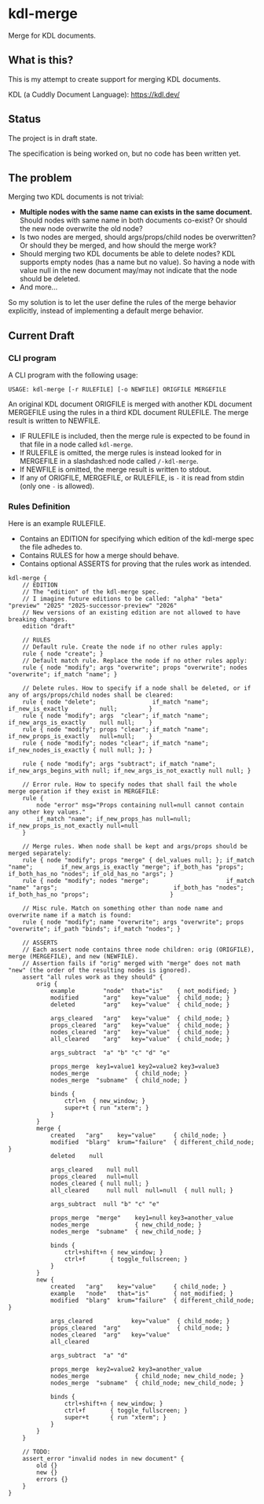 # kdl-merge
Merge for KDL documents.

## What is this?
This is my attempt to create support for merging KDL documents.

KDL (a Cuddly Document Language): https://kdl.dev/

## Status
The project is in draft state.

The specification is being worked on, but no code has been written yet.

## The problem
Merging two KDL documents is not trivial:
- **Multiple nodes with the same name can exists in the same document.**
  Should nodes with same name in both documents co-exist? Or should the new node overwrite the old node?
- Is two nodes are merged, should args/props/child nodes be overwritten? Or should they be merged, and how should the merge work?
- Should merging two KDL documents be able to delete nodes?
  KDL supports empty nodes (has a name but no value). So having a node with value null in the new document may/may not indicate that the node should be deleted.
- And more...

So my solution is to let the user define the rules of the merge behavior explicitly, instead of implementing a default merge behavior.

## Current Draft
### CLI program
A CLI program with the following usage:
```
USAGE: kdl-merge [-r RULEFILE] [-o NEWFILE] ORIGFILE MERGEFILE
```
An original KDL document ORIGFILE is merged with another KDL document MERGEFILE using the rules in a third KDL document RULEFILE. The merge result is written to NEWFILE.
- IF RULEFILE is included, then the merge rule is expected to be found in that file in a node called `kdl-merge`.
- If RULEFILE is omitted, the merge rules is instead looked for in MERGEFILE in a slashdash:ed node called `/-kdl-merge`.
- If NEWFILE is omitted, the merge result is written to stdout.
- If any of ORIGFILE, MERGEFILE, or RULEFILE, is `-` it is read from stdin (only one `-` is allowed).

### Rules Definition
Here is an example RULEFILE.
- Contains an EDITION for specifying which edition of the kdl-merge spec the file adhedes to.
- Contains RULES for how a merge should behave.
- Contains optional ASSERTS for proving that the rules work as intended.

```kdl
kdl-merge {
    // EDITION
    // The "edition" of the kdl-merge spec.
    // I imagine future editions to be called: "alpha" "beta" "preview" "2025" "2025-successor-preview" "2026"
    // New versions of an existing edition are not allowed to have breaking changes.
    edition "draft"

    // RULES
    // Default rule. Create the node if no other rules apply:
    rule { node "create"; }
    // Default match rule. Replace the node if no other rules apply:
    rule { node "modify"; args "overwrite"; props "overwrite"; nodes "overwrite"; if_match "name"; }

    // Delete rules. How to specify if a node shall be deleted, or if any of args/props/child nodes shall be cleared:
    rule { node "delete";                if_match "name"; if_new_is_exactly         null;         }
    rule { node "modify"; args  "clear"; if_match "name"; if_new_args_is_exactly    null null;    }
    rule { node "modify"; props "clear"; if_match "name"; if_new_props_is_exactly   null=null;    }
    rule { node "modify"; nodes "clear"; if_match "name"; if_new_nodes_is_exactly { null null; }; }

    rule { node "modify"; args "subtract"; if_match "name"; if_new_args_begins_with null; if_new_args_is_not_exactly null null; }

    // Error rule. How to specify nodes that shall fail the whole merge operation if they exist in MERGEFILE:
    rule {
        node "error" msg="Props containing null=null cannot contain any other key values."
        if_match "name"; if_new_props_has null=null; if_new_props_is_not_exactly null=null
    } 

    // Merge rules. When node shall be kept and args/props should be merged separately:
    rule { node "modify"; props "merge" { del_values null; }; if_match "name";        if_new_args_is_exactly "merge"; if_both_has "props"; if_both_has_no "nodes"; if_old_has_no "args"; }
    rule { node "modify"; nodes "merge";                      if_match "name" "args";                                 if_both_has "nodes"; if_both_has_no "props";                       }

    // Misc rule. Match on something other than node name and overwrite name if a match is found:
    rule { node "modify"; name "overwrite"; args "overwrite"; props "overwrite"; if_path "binds"; if_match "nodes"; }

    // ASSERTS
    // Each assert node contains three node children: orig (ORIGFILE), merge (MERGEFILE), and new (NEWFILE).
    // Assertion fails if "orig" merged with "merge" does not math "new" (the order of the resulting nodes is ignored).
    assert "all rules work as they should" {
        orig {
            example        "node"  that="is"    { not_modified; }
            modified       "arg"   key="value"  { child_node; }
            deleted        "arg"   key="value"  { child_node; }

            args_cleared   "arg"   key="value"  { child_node; }
            props_cleared  "arg"   key="value"  { child_node; }
            nodes_cleared  "arg"   key="value"  { child_node; }
            all_cleared    "arg"   key="value"  { child_node; }
            
            args_subtract  "a" "b" "c" "d" "e"

            props_merge  key1=value1 key2=value2 key3=value3
            nodes_merge             { child_node; }
            nodes_merge  "subname"  { child_node; }

            binds {
                ctrl+n  { new_window; }
                super+t { run "xterm"; }
            }
        }
        merge {
            created   "arg"    key="value"     { child_node; }
            modified  "blarg"  krum="failure"  { different_child_node; }
            deleted    null

            args_cleared    null null
            props_cleared   null=null
            nodes_cleared { null null; }
            all_cleared     null null  null=null  { null null; }
            
            args_subtract  null "b" "c" "e"

            props_merge  "merge"    key1=null key3=another_value
            nodes_merge             { new_child_node; }
            nodes_merge  "subname"  { new_child_node; }
            
            binds {
                ctrl+shift+n { new_window; }
                ctrl+f       { toggle_fullscreen; }
            }
        }
        new {
            created   "arg"    key="value"     { child_node; }
            example   "node"   that="is"       { not_modified; }
            modified  "blarg"  krum="failure"  { different_child_node; }

            args_cleared           key="value"  { child_node; }
            props_cleared  "arg"                { child_node; }
            nodes_cleared  "arg"   key="value"
            all_cleared
            
            args_subtract  "a" "d"

            props_merge  key2=value2 key3=another_value
            nodes_merge             { child_node; new_child_node; }
            nodes_merge  "subname"  { child_node; new_child_node; }

            binds {
                ctrl+shift+n { new_window; }
                ctrl+f       { toggle_fullscreen; }
                super+t      { run "xterm"; }
            }
        }
    }

    // TODO:
    assert_error "invalid nodes in new document" {
        old {}
        new {}
        errors {}
    }
}
```
